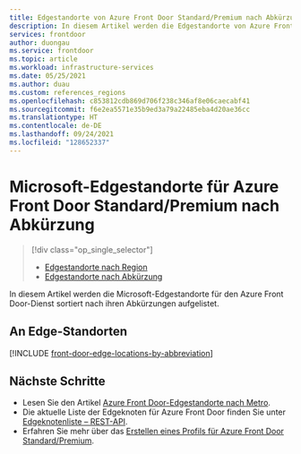 ```yaml
---
title: Edgestandorte von Azure Front Door Standard/Premium nach Abkürzung
description: In diesem Artikel werden die Edgestandorte von Azure Front Door Standard/Premium nach ihren Abkürzungen sortiert aufgelistet.
services: frontdoor
author: duongau
ms.service: frontdoor
ms.topic: article
ms.workload: infrastructure-services
ms.date: 05/25/2021
ms.author: duau
ms.custom: references_regions
ms.openlocfilehash: c853812cdb869d706f238c346af8e06caecabf41
ms.sourcegitcommit: f6e2ea5571e35b9ed3a79a22485eba4d20ae36cc
ms.translationtype: HT
ms.contentlocale: de-DE
ms.lasthandoff: 09/24/2021
ms.locfileid: "128652337"
---
```

# <a name="microsoft-edge-locations-by-abbreviation-for-azure-front-door-standardpremium"></a>Microsoft-Edgestandorte für Azure Front Door Standard/Premium nach Abkürzung
> [!div class="op_single_selector"]
> * [Edgestandorte nach Region](edge-locations.md)
> * [Edgestandorte nach Abkürzung](edge-locations-by-abbreviation.md)
> 

In diesem Artikel werden die Microsoft-Edgestandorte für den Azure Front Door-Dienst sortiert nach ihren Abkürzungen aufgelistet.

## <a name="edge-locations"></a>An Edge-Standorten

[!INCLUDE [front-door-edge-locations-by-abbreviation](../../../includes/front-door-edge-locations-by-abbreviation.md)]

## <a name="next-steps"></a>Nächste Schritte

* Lesen Sie den Artikel [Azure Front Door-Edgestandorte nach Metro](edge-locations.md).
* Die aktuelle Liste der Edgeknoten für Azure Front Door finden Sie unter [Edgeknotenliste – REST-API](/rest/api/cdn/edge-nodes/list).
* Erfahren Sie mehr über das [Erstellen eines Profils für Azure Front Door Standard/Premium](create-front-door-portal.md).

